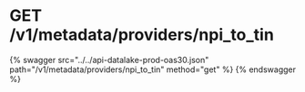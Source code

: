# GET /v1/metadata/providers/npi_to_tin

{% swagger src="../../api-datalake-prod-oas30.json" path="/v1/metadata/providers/npi_to_tin" method="get" %}
{% endswagger %}

